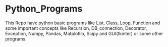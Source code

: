 # Python_Programs
This Repo have python basic programs like List, Class, Loop, Function and some important concepts like Recursion, DB_connection, Decorator, Exception, Numpy, Pandas, Matplotlib, Scipy and GUI(tkinter) or some other programs.
